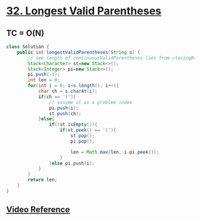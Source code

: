 # **[32. Longest Valid Parentheses](https://leetcode.com/problems/longest-valid-parentheses/)**
## **TC = O(N)**
```java
class Solution {
    public int longestValidParentheses(String s) {
        // see length of continuousValidParentheses lies from closingBracketIndex - problemIndex
        Stack<Character> st=new Stack<>();
        Stack<Integer> pi=new Stack<>();
        pi.push(-1);
        int len = 0;
        for(int i = 0; i<s.length(); i++){
            char ch = s.charAt(i);
            if(ch == '('){
                // assume it as a problem index
                pi.push(i);
                st.push(ch);
            }else{
                if(!st.isEmpty()){
                    if(st.peek() == '('){
                        st.pop();
                        pi.pop();

                        len = Math.max(len, i-pi.peek());
                    }
                }else pi.push(i);
            }
        }
        return len;
    }
}
```
## **[Video Reference](https://youtu.be/qC5DGX0CPFA)**
